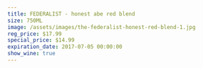 ```yaml
---
title: FEDERALIST - honest abe red blend
size: 750ML
image: /assets/images/the-federalist-honest-red-blend-1.jpg
reg_price: $17.99
special_price: $14.99
expiration_date: 2017-07-05 00:00:00
show_wine: true
---
```



